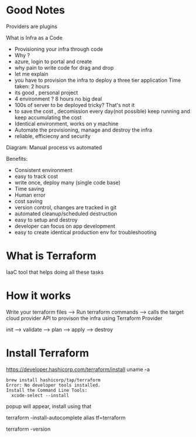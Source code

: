 # Good Notes

Providers are plugins

What is Infra as a Code
- Provisioning your infra through code
- Why ?
- azure, login to portal and create
- why pain to write code for drag and drop
- let me explain
- you have to provision the infra to deploy a three tier application
Time taken: 2 hours
- its good , personal project
- 4 environment ?  8 hours
no big deal
- 100s of server to be deployed
tricky?
That's not it
- to save the cost , decomission every day(not possible) keep running and keep accumulating the cost
- Identical environment, works on y machine
- Automate the provisioning, manage and destroy the infra
- reliable, efficiecny and security

Diagram: Manual process vs automated

Benefits:
- Consistent environment
- easy to track cost
- write once, deploy many (single code base)
- Time saving
- Human error
- cost saving
- version control, changes are tracked in git
- automated cleanup/scheduled destruction
- easy to setup and destroy
- developer can focus on app development
- easy to create identical production env for troubleshooting


# What is Terraform
IaaC tool that helps doing all these tasks

# How it works
Write your terraform files --> Run terraform commands --> calls the target cloud provider API to provison the infra using Terraform Provider

init --> validate --> plan --> apply --> destroy

# Install Terraform
https://developer.hashicorp.com/terraform/install
uname -a

```
brew install hashicorp/tap/terraform
Error: No developer tools installed.
Install the Command Line Tools:
  xcode-select --install
```
popup will appear, install using that

terraform -install-autocomplete
alias tf=terraform

terraform -version
